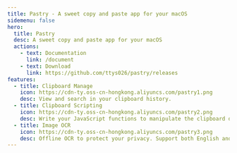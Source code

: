 ```yaml
---
title: Pastry - A sweet copy and paste app for your macOS
sidemenu: false
hero:
  title: Pastry
  desc: A sweet copy and paste app for your macOS
  actions:
    - text: Documentation
      link: /document
    - text: Download
      link: https://github.com/ttys026/pastry/releases
features:
  - title: Clipboard Manage
    icon: https://cdn-ty.oss-cn-hongkong.aliyuncs.com/pastry1.png
    desc: View and search in your clipboard history.
  - title: Clipboard Scripting
    icon: https://cdn-ty.oss-cn-hongkong.aliyuncs.com/pastry2.png
    desc: Write your JavaScript functions to manipulate the clipboard data.
  - title: Image OCR
    icon: https://cdn-ty.oss-cn-hongkong.aliyuncs.com/pastry3.png
    desc: Offline OCR to protect your privacy. Support both English and Chinese.
---
```

